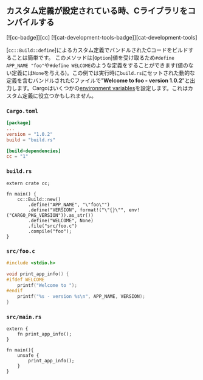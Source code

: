 ## カスタム定義が設定されている時、Cライブラリをコンパイルする

[![cc-badge]][cc] [![cat-development-tools-badge]][cat-development-tools]

[`cc::Build::define`]によるカスタム定義でバンドルされたCコードをビルドすることは簡単です。
このメソッドは[`Option`]値を受け取るため`#define APP_NAME "foo"`や`#define WELCOME`のような定義をすることができます(値のない定義には`None`を与える)。この例では実行時に`build.rs`にセットされた動的な定義を含むバンドルされたCファイルで"**Welcome to foo - version 1.0.2**"と出力します。Cargoはいくつかの[environment variables][cargo-env]を設定します。これはカスタム定義に役立つかもしれません。

### `Cargo.toml`

```toml
[package]
...
version = "1.0.2"
build = "build.rs"

[build-dependencies]
cc = "1"
```

### `build.rs`

```rust,no_run
extern crate cc;

fn main() {
    cc::Build::new()
        .define("APP_NAME", "\"foo\"")
        .define("VERSION", format!("\"{}\"", env!("CARGO_PKG_VERSION")).as_str())
        .define("WELCOME", None)
        .file("src/foo.c")
        .compile("foo");
}
```

### `src/foo.c`

```c
#include <stdio.h>

void print_app_info() {
#ifdef WELCOME
    printf("Welcome to ");
#endif
    printf("%s - version %s\n", APP_NAME, VERSION);
}
```

### `src/main.rs`

```rust,ignore
extern {
    fn print_app_info();
}

fn main(){
    unsafe {
        print_app_info();
    }   
}
```

[cargo-env]: https://doc.rust-lang.org/cargo/reference/environment-variables.html
